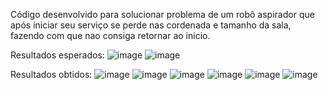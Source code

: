 Código desenvolvido para solucionar problema de um robô aspirador que após iniciar seu serviço se perde
nas cordenada e tamanho da sala, fazendo com que nao consiga retornar ao inicio.

Resultados esperados:
![image](https://user-images.githubusercontent.com/70445231/202596961-56d07d41-706f-46be-abaf-e44f8f777994.png)
![image](https://user-images.githubusercontent.com/70445231/202597018-6aad514f-f9bf-42d3-8cd3-82fea8d0a1e0.png)

Resultados obtidos:
![image](https://user-images.githubusercontent.com/70445231/202597548-46bc0e37-46be-4f66-b878-8ce4610382c7.png)
![image](https://user-images.githubusercontent.com/70445231/202597617-6ab0ff05-2203-41ff-91fa-0a4a8b8f1fbc.png)
![image](https://user-images.githubusercontent.com/70445231/202597989-43d0ed8c-e188-4527-9060-3ff5a81c3ff8.png)
![image](https://user-images.githubusercontent.com/70445231/202598082-2e505e9d-88fb-4080-9a29-41e2f03b4eab.png)
![image](https://user-images.githubusercontent.com/70445231/202598223-55ccbcb3-55f3-4144-9893-5383a0d48367.png)
![image](https://user-images.githubusercontent.com/70445231/202598331-c330dc30-f99f-495e-8ef6-6c02378b2a17.png)
